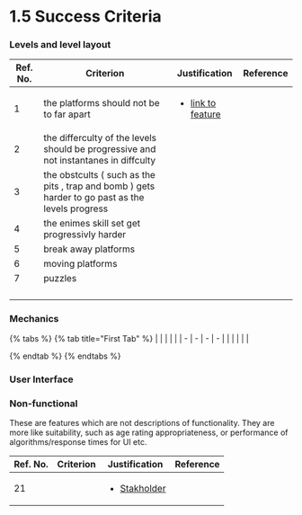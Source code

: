 # 1.5 Success Criteria

### Levels and level layout

| Ref. No. | Criterion                                                                                         | Justification                                                                        | Reference |
| -------- | ------------------------------------------------------------------------------------------------- | ------------------------------------------------------------------------------------ | --------- |
| 1        | the platforms should not be to far apart                                                          | <ul><li><a href="features-of-the-proposed-solution.md">link to feature</a></li></ul> |           |
| 2        | the differculty of the levels should be progressive and not instantanes in diffculty              |                                                                                      |           |
| 3        | the obstcults ( such as the pits , trap and bomb ) gets harder to go past as the levels progress  |                                                                                      |           |
| 4        | the enimes skill set get progressivly harder                                                      |                                                                                      |           |
| 5        | break away platforms                                                                              |                                                                                      |           |
| 6        |  moving platforms                                                                                 |                                                                                      |           |
| 7        | puzzles                                                                                           |                                                                                      |           |
|          |                                                                                                   |                                                                                      |           |
|          |                                                                                                   |                                                                                      |           |
|          |                                                                                                   |                                                                                      |           |
|          |                                                                                                   |                                                                                      |           |

### Mechanics

{% tabs %}
{% tab title="First Tab" %}
|   |   |   |   |
| - | - | - | - |
|   |   |   |   |


{% endtab %}
{% endtabs %}







### User Interface







### Non-functional

These are features which are not descriptions of functionality. They are more like suitability, such as age rating appropriateness, or performance of algorithms/response times for UI etc.

| Ref. No. | Criterion | Justification                                                  | Reference |
| -------- | --------- | -------------------------------------------------------------- | --------- |
| 21       |           | <ul><li><a href="1.2-stakeholders.md">Stakholder</a></li></ul> |           |
